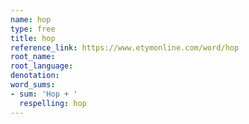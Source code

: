 ```yaml
---
name: hop
type: free
title: hop
reference_link: https://www.etymonline.com/word/hop
root_name: 
root_language: 
denotation: 
word_sums:
- sum: 'Hop + '
  respelling: hop
---
```

